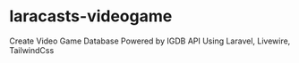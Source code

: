 # laracasts-videogame
 Create Video Game Database Powered by IGDB API Using Laravel, Livewire, TailwindCss
